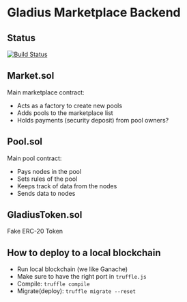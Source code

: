 # Gladius Marketplace Backend

## Status

[![Build Status](https://travis-ci.com/gladiusio/gladius-marketplace-backend.svg?token=DZTxBr3af1FsUxy8yWoy&branch=dev)](https://travis-ci.com/gladiusio/gladius-marketplace-backend)

## Market.sol
Main marketplace contract:
- Acts as a factory to create new pools
- Adds pools to the marketplace list
- Holds payments (security deposit) from pool owners?

## Pool.sol
Main pool contract:
- Pays nodes in the pool
- Sets rules of the pool
- Keeps track of data from the nodes
- Sends data to nodes

## GladiusToken.sol
Fake ERC-20 Token

## How to deploy to a local blockchain
- Run local blockchain (we like Ganache)
- Make sure to have the right port in `truffle.js`
- Compile: `truffle compile`
- Migrate(deploy): `truffle migrate --reset`

